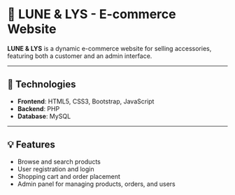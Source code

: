 # 🌙 LUNE & LYS - E-commerce Website

**LUNE & LYS** is a dynamic e-commerce website for selling accessories, featuring both a customer and an admin interface.

---

## 🚀 Technologies

- **Frontend**: HTML5, CSS3, Bootstrap, JavaScript  
- **Backend**: PHP  
- **Database**: MySQL  

---

## 💡 Features

- Browse and search products  
- User registration and login  
- Shopping cart and order placement  
- Admin panel for managing products, orders, and users  
